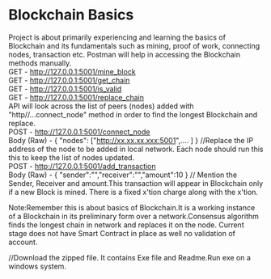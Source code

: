
# Blockchain Basics
Project is about primarily experiencing and learning the basics of Blockchain and its fundamentals such as mining, proof of work, connecting nodes, transaction etc.
Postman will help in accessing the Blockchain methods manually.<br />
	GET - http://127.0.0.1:5001/mine_block<br />
	GET - http://127.0.0.1:5001/get_chain<br />
	GET - http://127.0.0.1:5001/is_valid<br />
	GET - http://127.0.0.1:5001/replace_chain<br />
		API will look across the list of peers (nodes) added with "http//...connect_node" method in order to find the longest Blockchain and replace.<br />
	POST - http://127.0.0.1:5001/connect_node<br />
		Body (Raw) - { "nodes": ["http://xx.xx.xx.xxx:5001",.... ] } //Replace the IP address of the node to be added in local network. Each node should run this this to keep the list of nodes updated.<br />
	POST - http://127.0.0.1:5001/add_transaction<br />
		Body (Raw) - { "sender":"","receiver":"","amount":10 } // Mention the Sender, Receiver and amount.This transaction will appear in Blockchain only if a new Block is mined. There is a fixed x'tion charge along with the x'tion.<br />

Note:Remember this is about basics of Blockchain.It is a working instance of a Blockchain in its preliminary form over a network.Consensus algorithm finds the longest chain in network and replaces it on the node. 
     Current stage does not have Smart Contract in place as well no validation of account.

//Download the zipped file. It contains Exe file and Readme.Run exe on a windows system.
